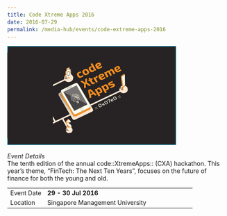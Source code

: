 ```yaml
---
title: Code Xtreme Apps 2016
date: 2016-07-29
permalink: /media-hub/events/code-extreme-apps-2016
---
```

![Code Extreme Apps 2016](/images/media-hub/events/till-2020/code-extreme-apps-2016.png)

<table style="width:100%">
  <tr>
    <td style="width:20%">
     Event Date
    </td>	
    <td style="width:80%">
     <b>29 - 30 Jul 2016</b>
     </td>	
  </tr>
  <tr>
	<td>Location</td>
	<td>Singapore Management University</td>	
  </tr>

*Event Details*<br>
The tenth edition of the annual code::XtremeApps:: (CXA) hackathon. This year’s theme, “FinTech: The Next Ten Years”, focuses on the future of finance for both the young and old.
